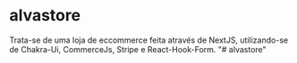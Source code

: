 # alvastore

Trata-se de uma loja de eccommerce feita através de NextJS, utilizando-se de Chakra-Ui, CommerceJs, Stripe e React-Hook-Form.
"# alvastore" 
